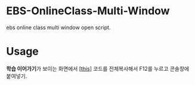 # EBS-OnlineClass-Multi-Window
ebs online class multi window open script.

# Usage
**학습 이어가기**가 보이는 화면에서 [[this]](https://github.com/sungbin5304/EBS-OnlineClass-Multi-Window/blob/master/script.js) 코드를 전체복사해서 F12를 누르고 콘솔창에 붙여넣기.

